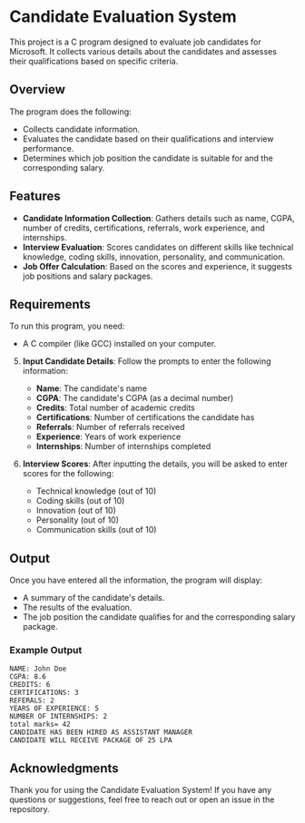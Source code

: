 # Candidate Evaluation System

This project is a C program designed to evaluate job candidates for Microsoft. It collects various details about the candidates and assesses their qualifications based on specific criteria. 

## Overview

The program does the following:
- Collects candidate information.
- Evaluates the candidate based on their qualifications and interview performance.
- Determines which job position the candidate is suitable for and the corresponding salary.

## Features

- **Candidate Information Collection**: Gathers details such as name, CGPA, number of credits, certifications, referrals, work experience, and internships.
- **Interview Evaluation**: Scores candidates on different skills like technical knowledge, coding skills, innovation, personality, and communication.
- **Job Offer Calculation**: Based on the scores and experience, it suggests job positions and salary packages.

## Requirements

To run this program, you need:
- A C compiler (like GCC) installed on your computer.

5. **Input Candidate Details**:
   Follow the prompts to enter the following information:
   - **Name**: The candidate's name
   - **CGPA**: The candidate's CGPA (as a decimal number)
   - **Credits**: Total number of academic credits
   - **Certifications**: Number of certifications the candidate has
   - **Referrals**: Number of referrals received
   - **Experience**: Years of work experience
   - **Internships**: Number of internships completed

6. **Interview Scores**:
   After inputting the details, you will be asked to enter scores for the following:
   - Technical knowledge (out of 10)
   - Coding skills (out of 10)
   - Innovation (out of 10)
   - Personality (out of 10)
   - Communication skills (out of 10)

## Output

Once you have entered all the information, the program will display:
- A summary of the candidate's details.
- The results of the evaluation.
- The job position the candidate qualifies for and the corresponding salary package.

### Example Output

```
NAME: John Doe
CGPA: 8.6
CREDITS: 6
CERTIFICATIONS: 3
REFERALS: 2
YEARS OF EXPERIENCE: 5
NUMBER OF INTERNSHIPS: 2
total marks= 42
CANDIDATE HAS BEEN HIRED AS ASSISTANT MANAGER
CANDIDATE WILL RECEIVE PACKAGE OF 25 LPA
```


## Acknowledgments

Thank you for using the Candidate Evaluation System! If you have any questions or suggestions, feel free to reach out or open an issue in the repository.

```
